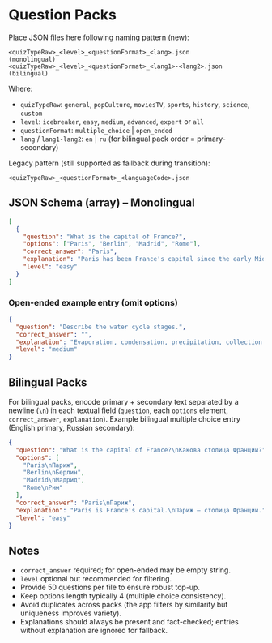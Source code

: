 # Question Packs

Place JSON files here following naming pattern (new):

```text
<quizTypeRaw>_<level>_<questionFormat>_<lang>.json              (monolingual)
<quizTypeRaw>_<level>_<questionFormat>_<lang1>-<lang2>.json     (bilingual)
```

Where:

* `quizTypeRaw`: `general`, `popCulture`, `moviesTV`, `sports`, `history`, `science`, `custom`
* `level`: `icebreaker`, `easy`, `medium`, `advanced`, `expert` or `all`
* `questionFormat`: `multiple_choice` | `open_ended`
* `lang` / `lang1-lang2`: `en` | `ru` (for bilingual pack order = primary-secondary)

Legacy pattern (still supported as fallback during transition):

```text
<quizTypeRaw>_<questionFormat>_<languageCode>.json
```

## JSON Schema (array) – Monolingual

```json
[
  {
    "question": "What is the capital of France?",
    "options": ["Paris", "Berlin", "Madrid", "Rome"],
    "correct_answer": "Paris",
    "explanation": "Paris has been France's capital since the early Middle Ages.",
    "level": "easy"
  }
]
```

### Open-ended example entry (omit options)

```json
{
  "question": "Describe the water cycle stages.",
  "correct_answer": "",
  "explanation": "Evaporation, condensation, precipitation, collection.",
  "level": "medium"
}
```

## Bilingual Packs

For bilingual packs, encode primary + secondary text separated by a newline (`\n`) in each textual field (`question`, each `options` element, `correct_answer`, `explanation`). Example bilingual multiple choice entry (English primary, Russian secondary):

```json
{
  "question": "What is the capital of France?\nКакова столица Франции?",
  "options": [
    "Paris\nПариж",
    "Berlin\nБерлин",
    "Madrid\nМадрид",
    "Rome\nРим"
  ],
  "correct_answer": "Paris\nПариж",
  "explanation": "Paris is France's capital.\nПариж — столица Франции.",
  "level": "easy"
}
```

## Notes

* `correct_answer` required; for open-ended may be empty string.
* `level` optional but recommended for filtering.
* Provide 50 questions per file to ensure robust top-up.
* Keep options length typically 4 (multiple choice consistency).
* Avoid duplicates across packs (the app filters by similarity but uniqueness improves variety).
* Explanations should always be present and fact-checked; entries without explanation are ignored for fallback.
